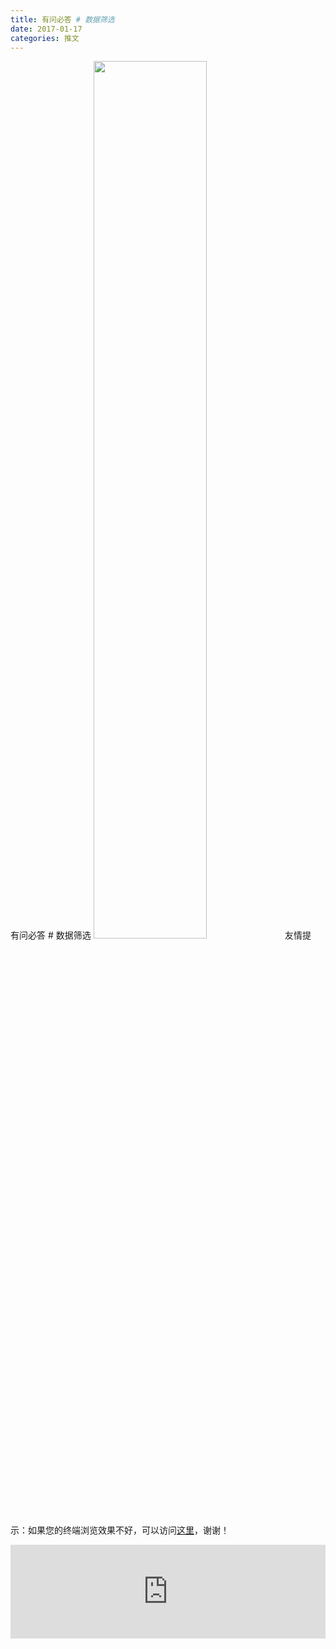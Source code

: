 ```yaml
---
title: 有问必答 # 数据筛选
date: 2017-01-17
categories: 推文
---
```

有问必答 # 数据筛选
<img src="http://mmbiz.qpic.cn/mmbiz_jpg/ACviaWTBFxha01KbDwVbLgFjfNx1Micb9o1fW8JVzgzqQemOn3KRFia13Oj1mtGdJYPbJdF0xIMUibVE9y2Y8xlLkQ/0?wx_fmt.jpeg" style="width: 60%; height: auto;"/><!--more-->
友情提示：如果您的终端浏览效果不好，可以访问[这里](https://stata-club.github.io/stata_article/2017-01-17.html)，谢谢！
<iframe src="https://stata-club.github.io/stata_article/2017-01-17.html" id="iframepage" frameborder="0" scrolling="no" marginheight="0" marginwidth="0" width="100%" onLoad="iFrameHeight()"></iframe>
<script type="text/javascript" language="javascript">
function iFrameHeight() {
var ifm= document.getElementById("iframepage");
var subWeb = document.frames ? document.frames["iframepage"].document : ifm.contentDocument;   
if(ifm != null && subWeb != null) {
 ifm.height = subWeb.body.scrollHeight;
} 
} 
</script> 